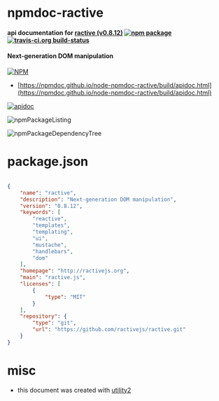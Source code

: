 # npmdoc-ractive

#### api documentation for  [ractive (v0.8.12)](http://ractivejs.org)  [![npm package](https://img.shields.io/npm/v/npmdoc-ractive.svg?style=flat-square)](https://www.npmjs.org/package/npmdoc-ractive) [![travis-ci.org build-status](https://api.travis-ci.org/npmdoc/node-npmdoc-ractive.svg)](https://travis-ci.org/npmdoc/node-npmdoc-ractive)

#### Next-generation DOM manipulation

[![NPM](https://nodei.co/npm/ractive.png?downloads=true&downloadRank=true&stars=true)](https://www.npmjs.com/package/ractive)

- [https://npmdoc.github.io/node-npmdoc-ractive/build/apidoc.html](https://npmdoc.github.io/node-npmdoc-ractive/build/apidoc.html)

[![apidoc](https://npmdoc.github.io/node-npmdoc-ractive/build/screenCapture.buildCi.browser.%252Ftmp%252Fbuild%252Fapidoc.html.png)](https://npmdoc.github.io/node-npmdoc-ractive/build/apidoc.html)

![npmPackageListing](https://npmdoc.github.io/node-npmdoc-ractive/build/screenCapture.npmPackageListing.svg)

![npmPackageDependencyTree](https://npmdoc.github.io/node-npmdoc-ractive/build/screenCapture.npmPackageDependencyTree.svg)



# package.json

```json

{
    "name": "ractive",
    "description": "Next-generation DOM manipulation",
    "version": "0.8.12",
    "keywords": [
        "reactive",
        "templates",
        "templating",
        "ui",
        "mustache",
        "handlebars",
        "dom"
    ],
    "homepage": "http://ractivejs.org",
    "main": "ractive.js",
    "licenses": [
        {
            "type": "MIT"
        }
    ],
    "repository": {
        "type": "git",
        "url": "https://github.com/ractivejs/ractive.git"
    }
}
```



# misc
- this document was created with [utility2](https://github.com/kaizhu256/node-utility2)
